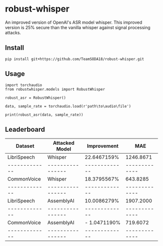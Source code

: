 # robust-whisper
An improved version of OpenAI's ASR model whisper. This improved version is 25% secure than the vanilla whisper against signal processing attacks.

## Install
```
pip install git+https://github.com/TeamSODA18/robust-whisper.git
```


## Usage
```
import torchaudio
from robustwhisper.models import RobustWhisper

robust_asr = RobustWhisper()

data, sample_rate = torchaudio.load(r'path\to\audio\file')

print(robust_asr(data, sample_rate))
```

## Leaderboard

| Dataset     | Attacked Model | Improvement |     MAE     |
|-------------|----------------|-------------|-------------|
| LibriSpeech |    Whisper     | 22.6467159% |  1246.8671  |
|-------------|----------------|-------------|-------------|
| CommonVoice |    Whisper     | 18.3795567% |   643.8285  |
|-------------|----------------|-------------|-------------|
| LibriSpeech |   AssemblyAI   | 10.0086279% |  1907.2000  |
|-------------|----------------|-------------|-------------|
| CommonVoice |   AssemblyAI   |- 1.0471190% |   719.6072  |
|-------------|----------------|-------------|-------------|


